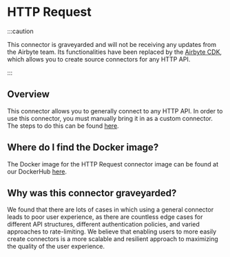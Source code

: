 # HTTP Request

:::caution

This connector is graveyarded and will not be receiving any updates from the Airbyte team. Its functionalities have been replaced by the [Airbyte CDK](../../connector-development/cdk-python/README.md), which allows you to create source connectors for any HTTP API.

:::

## Overview

This connector allows you to generally connect to any HTTP API. In order to use this connector, you must manually bring it in as a custom connector. The steps to do this can be found [here](../../connector-development/tutorials/cdk-tutorial-python-http/use-connector-in-airbyte.md). 

## Where do I find the Docker image?

The Docker image for the HTTP Request connector image can be found at our DockerHub [here](https://hub.docker.com/r/airbyte/source-http-request). 

## Why was this connector graveyarded?

We found that there are lots of cases in which using a general connector leads to poor user experience, as there are countless edge cases for different API structures, different authentication policies, and varied approaches to rate-limiting. We believe that enabling users to more easily
create connectors is a more scalable and resilient approach to maximizing the quality of the user experience. 